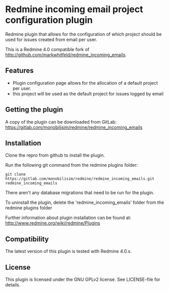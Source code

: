 # Redmine incoming email project configuration plugin

Redmine plugin that allows for the configuration of which project should be used for issues created from email per user.

This is a Redmine 4.0 compatible fork of http://github.com/markwhitfeld/redmine_incoming_emails.

## Features

* Plugin configuration page allows for the allocation of a default project per user.
 * this project will be used as the default project for issues logged by email

## Getting the plugin

A copy of the plugin can be downloaded from GitLab: https://gitlab.com/monobilisim/redmine/redmine_incoming_emails

## Installation

Clone the repro from github to install the plugin.

Run the following git command from the redmine plugins folder:
```
git clone https://gitlab.com/monobilisim/redmine/redmine_incoming_emails.git redmine_incoming_emails
```
There aren't any database migrations that need to be run for the plugin.

To uninstall the plugin, delete the 'redmine_incoming_emails' folder from the redmine plugins folder

Further information about plugin installation can be found at: http://www.redmine.org/wiki/redmine/Plugins

## Compatibility

The latest version of this plugin is tested with Redmine 4.0.x.

## License

This plugin is licensed under the GNU GPLv2 license. See LICENSE-file for details.
